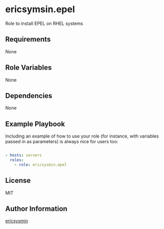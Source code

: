 # ericsymsin.epel

Role to install EPEL on RHEL systems

## Requirements

None

## Role Variables

None

## Dependencies

None

## Example Playbook

Including an example of how to use your role (for instance, with variables
passed in as parameters) is always nice for users too:

```yaml

- hosts: servers
  roles:
    - role: ericsysmin.epel
```

## License

MIT

## Author Information

[ericsysmin](https://ericsysmin.com)
